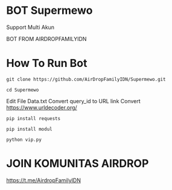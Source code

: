 # BOT Supermewo
Support Multi Akun

BOT FROM AIRDROPFAMILYIDN
# How To Run Bot
```
git clone https://github.com/AirDropFamilyIDN/Supermewo.git
```

```
cd Supermewo
```

Edit File Data.txt Convert query_id to URL
link Convert https://www.urldecoder.org/

```
pip install requests
 ```

```
pip install modul
``` 

```
python vip.py
```

# JOIN KOMUNITAS AIRDROP 
https://t.me/AirdropFamilyIDN
